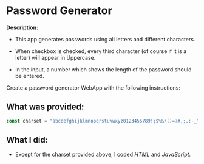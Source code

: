 # Password Generator

**Description:**

- This app generates passwords using all letters and different characters.

- When checkbox is checked, every third character (of course if it is a letter) will appear in Uppercase.

- In the input, a number which shows the length of the password should be entered.

Create a password generator WebApp with the following instructions:

## What was provided:

```javascript
const charset = "abcdefghijklmnopqrstuvwxyz0123456789!§$%&/()=?#,;.:-_";
```

## What I did:

- Except for the charset provided above, I coded _HTML_ and _JavaScript_.
